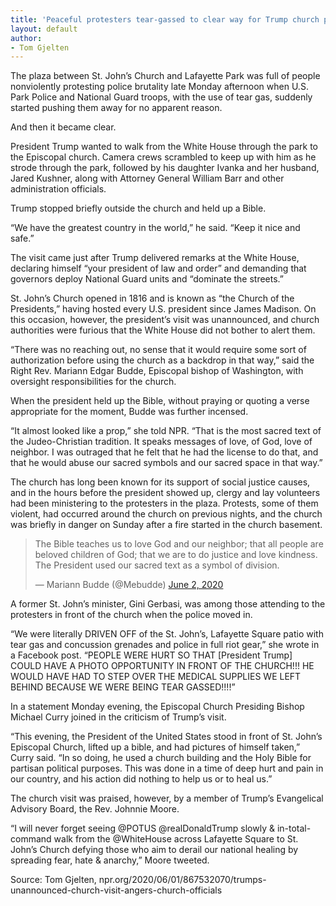 ```yaml
---
title: 'Peaceful protesters tear-gassed to clear way for Trump church photo-op'
layout: default
author:
- Tom Gjelten
---
```


The plaza between St. John’s Church and Lafayette Park was full of people nonviolently protesting police brutality late Monday afternoon when U.S. Park Police and National Guard troops, with the use of tear gas, suddenly started pushing them away for no apparent reason.

And then it became clear.

President Trump wanted to walk from the White House through the park to the Episcopal church. Camera crews scrambled to keep up with him as he strode through the park, followed by his daughter Ivanka and her husband, Jared Kushner, along with Attorney General William Barr and other administration officials.

Trump stopped briefly outside the church and held up a Bible.

“We have the greatest country in the world,” he said. “Keep it nice and safe.”

The visit came just after Trump delivered remarks at the White House, declaring himself “your president of law and order” and demanding that governors deploy National Guard units and “dominate the streets.”

St. John’s Church opened in 1816 and is known as “the Church of the Presidents,” having hosted every U.S. president since James Madison. On this occasion, however, the president’s visit was unannounced, and church authorities were furious that the White House did not bother to alert them.

“There was no reaching out, no sense that it would require some sort of authorization before using the church as a backdrop in that way,” said the Right Rev. Mariann Edgar Budde, Episcopal bishop of Washington, with oversight responsibilities for the church.

When the president held up the Bible, without praying or quoting a verse appropriate for the moment, Budde was further incensed.

“It almost looked like a prop,” she told NPR. “That is the most sacred text of the Judeo-Christian tradition. It speaks messages of love, of God, love of neighbor. I was outraged that he felt that he had the license to do that, and that he would abuse our sacred symbols and our sacred space in that way.”

The church has long been known for its support of social justice causes, and in the hours before the president showed up, clergy and lay volunteers had been ministering to the protesters in the plaza. Protests, some of them violent, had occurred around the church on previous nights, and the church was briefly in danger on Sunday after a fire started in the church basement.

<blockquote class="twitter-tweet"><p lang="en" dir="ltr">The Bible teaches us to love God and our neighbor; that all people are beloved children of God; that we are to do justice and love kindness. The President used our sacred text as a symbol of division.</p>&mdash; Mariann Budde (@Mebudde) <a href="https://twitter.com/Mebudde/status/1267651569010573312?ref_src=twsrc%5Etfw">June 2, 2020</a></blockquote> <script async src="https://platform.twitter.com/widgets.js" charset="utf-8"></script>

A former St. John’s minister, Gini Gerbasi, was among those attending to the protesters in front of the church when the police moved in.

“We were literally DRIVEN OFF of the St. John’s, Lafayette Square patio with tear gas and concussion grenades and police in full riot gear,” she wrote in a Facebook post. “PEOPLE WERE HURT SO THAT [President Trump] COULD HAVE A PHOTO OPPORTUNITY IN FRONT OF THE CHURCH!!! HE WOULD HAVE HAD TO STEP OVER THE MEDICAL SUPPLIES WE LEFT BEHIND BECAUSE WE WERE BEING TEAR GASSED!!!!”

In a statement Monday evening, the Episcopal Church Presiding Bishop Michael Curry joined in the criticism of Trump’s visit.

“This evening, the President of the United States stood in front of St. John’s Episcopal Church, lifted up a bible, and had pictures of himself taken,” Curry said. “In so doing, he used a church building and the Holy Bible for partisan political purposes. This was done in a time of deep hurt and pain in our country, and his action did nothing to help us or to heal us.”

The church visit was praised, however, by a member of Trump’s Evangelical Advisory Board, the Rev. Johnnie Moore.

“I will never forget seeing @POTUS @realDonaldTrump slowly &amp; in-total-command walk from the @WhiteHouse across Lafayette Square to St. John’s Church defying those who aim to derail our national healing by spreading fear, hate &amp; anarchy,” Moore tweeted.

Source: Tom Gjelten, npr.org/2020/06/01/867532070/trumps-unannounced-church-visit-angers-church-officials

